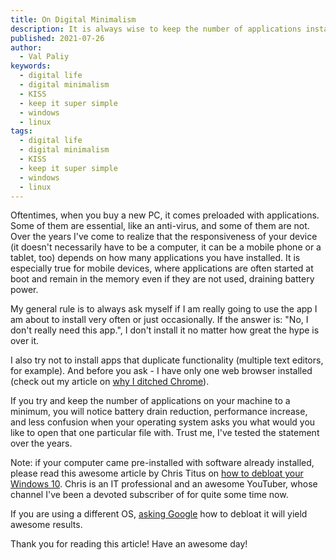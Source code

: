 ```yaml
---
title: On Digital Minimalism
description: It is always wise to keep the number of applications installed on your device at a minimum.
published: 2021-07-26
author:
  - Val Paliy
keywords:
  - digital life
  - digital minimalism
  - KISS
  - keep it super simple
  - windows
  - linux
tags:
  - digital life
  - digital minimalism
  - KISS
  - keep it super simple
  - windows
  - linux
---
```


Oftentimes, when you buy a new PC, it comes preloaded with applications. Some of them are essential, like an anti-virus, and some of them are not. Over the years I've come to realize that the responsiveness of your device (it doesn't necessarily have to be a computer, it can be a mobile phone or a tablet, too) depends on how many applications you have installed. It is especially true for mobile devices, where applications are often started at boot and remain in the memory even if they are not used, draining battery power.

My general rule is to always ask myself if I am really going to use the app I am about to install very often or just occasionally. If the answer is: "No, I don't really need this app.", I don't install it no matter how great the hype is over it.

I also try not to install apps that duplicate functionality (multiple text editors, for example). And before you ask - I have only one web browser installed (check out my article on [why I ditched Chrome](https://valticus.pro/posts/it-is-time-to-ditch-google-chrome)).

If you try and keep the number of applications on your machine to a minimum, you will notice battery drain reduction, performance increase, and less confusion when your operating system asks you what would you like to open that one particular file with. Trust me, I've tested the statement over the years.

Note: if your computer came pre-installed with software already installed, please read this awesome article by Chris Titus on [how to debloat your Windows 10](https://christitus.com/debloat-windows-10-2020/). Chris is an IT professional and an awesome YouTuber, whose channel I've been a devoted subscriber of for quite some time now.

If you are using a different OS, [asking Google](https://www.google.com/search?q=de-bloat+your+windows+PC&oq=de-bloat+your+windows+PC&aqs=edge..69i57.9865j0j1&sourceid=chrome&ie=UTF-8) how to debloat it will yield awesome results.

Thank you for reading this article! Have an awesome day!
